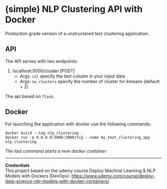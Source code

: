 # (simple) NLP Clustering API with Docker
Production grade version of a unstructered text clustering application.


## API
The API serves with two endpoints:
 1. localhost:5000/cluster [POST]
    - Args: `col` specify the text column in your input data
    - Args: `no_clusters` specify the number of cluster for kmeans (default = 2)

The api based on `flask`. 

## Docker
For launching the application  with docker use the following commands:
  
 `docker build --tag nlp_clustering .`  
 `docker run -p 0.0.0.0:5000:5000/tcp --name my_text_clustering_app nlp_clustering`  

*The last command starts a new docker container*


***
**Credentials**  
This project based on the udemy course Deploy Machine Learning & NLP Models with Dockers (DevOps): https://www.udemy.com/course/deploy-data-science-nlp-models-with-docker-containers/
